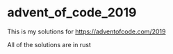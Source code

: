 # advent_of_code_2019

This is my solutions for <https://adventofcode.com/2019>

All of the solutions are in rust
